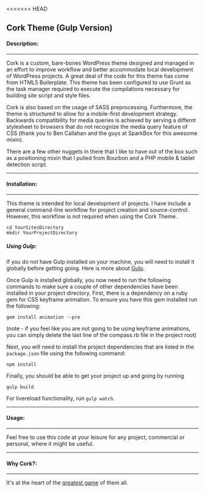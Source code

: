 <<<<<<< HEAD
## Cork Theme (Gulp Version)
#### Description:
-------------------
Cork is a custom, bare-bones WordPress theme designed and managed in an effort to improve workflow and better accommodate local development of WordPress projects. A great deal of the code for this theme has come from HTML5 Boilerplate. This theme has been configured to use Grunt as the task manager required to execute the compilations necessary for building site script and style files. 

Cork is also based on the usage of SASS preprocessing. Furthermore, the theme is structured to allow for a mobile-first development strategy. Backwards compatibility for media queries is achieved by serving a differnt stylesheet to browsers that do not recognize the media query feature of CSS (thank you to Ben Callahan and the guys at SparkBox for this awesome mixin). 

There are a few other nuggets in there that I like to have out of the box such as a positioning mixin that I pulled from Bourbon and a PHP mobile & tablet detection script. 

-------------------
#### Installation: 
-------------------
This theme is intended for local development of projects. I have include a general command-line workflow for project creation and source-control. However, this workflow is not required when using the Cork Theme.

```
cd YourSitesDirectory
mkdir YourProjectDirectory
```

##### Using Gulp:
If you do not have Gulp installed on your machine, you will need to install it globally before getting going. Here is more about [Gulp](https://github.com/gulpjs/gulp/blob/master/docs/getting-started.md).

Once Gulp is installed globally, you now need to run the following commands to make sure a couple of other dependencies have been installed in your project directory. First, there is a dependency on a ruby gem for CSS keyframe animation. To ensure you have this gem installed run the following:
```
gem install animation --pre
```
(note - if you feel like you are not going to be using keyframe animations, you can simply delete the last line of the compass.rb file in the project root)

Next, you will need to install the project dependencies that are listed in the ```package.json``` file using the following command:
```
npm install
```

Finally, you should be able to get your project up and going by running 
```
gulp build
```
For livereload functionality, run ```gulp watch```.

-------------------
#### Usage: 
-------------------
Feel free to use this code at your leisure for any project, commercial or personal, where it might be useful.

-------------------
#### Why Cork?: 
-------------------	
It's at the heart of the [greatest game](http://en.wikipedia.org/wiki/Baseball_\(ball\)) of them all.
